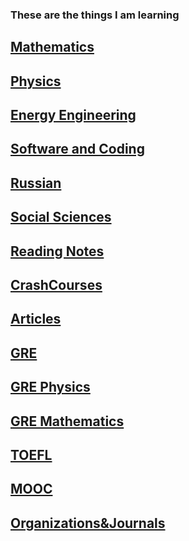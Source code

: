 ### These are the things I am learning

## [Mathematics](https://github.com/AAAlimjan/ComingBack/tree/master/Mathematics) 

## [Physics](https://github.com/AAAlimjan/stuff2019/tree/master/Physics) 

## [Energy Engineering](https://github.com/AAAlimjan/ComingBack/tree/master/EnergyEngineering)

## [Software and Coding](https://github.com/AAAlimjan/ComingBack/tree/master/Coding) 

## [Russian](https://github.com/AAAlimjan/ComingBack/tree/master/Studying%20Russian)

## [Social Sciences](https://github.com/AAAlimjan/ComingBack/tree/master/Social%20Sciences) 

## [Reading Notes](https://github.com/AAAlimjan/ComingBack/tree/master/Reading%20Challenge) 

## [CrashCourses](https://github.com/AAAlimjan/ComingBack/tree/master/CrashCourses) 

## [Articles](https://github.com/AAAlimjan/ComingBack/tree/master/Writings) 

## [GRE](https://github.com/AAAlimjan/ComingBack/tree/master/GRE) 

## [GRE Physics](https://github.com/AAAlimjan/ComingBack/tree/master/GRE%20Physics) 

## [GRE Mathematics](https://github.com/AAAlimjan/ComingBack/tree/master/GRE%20Mathematics)  

## [TOEFL](https://github.com/AAAlimjan/Study-Notes-2019/tree/master/TOEFL) 

## [MOOC](https://github.com/AAAlimjan/Study-Notes-2019/tree/master/MOOC)

## [Organizations&Journals](https://github.com/AAAlimjan/Study-Notes-2019/tree/master/Organizations%20&%20Journals)
